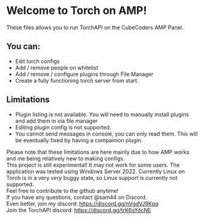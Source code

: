 # Welcome to Torch on AMP!
These files allows you to run TorchAPI on the CubeCoders AMP Panel.
## You can:
- Edit torch configs
- Add / remove people on whitelist
- Add / remove / configure plugins through File Manager
- Create a fully functioning torch server from start.
## Limitations
- Plugin listing is not available. You will need to manually install plugins and add them in via file manager
- Editing plugin config is not supported.
- You cannot send messages in console, you can only read them. This will be eventually fixed by having a compainion plugin.

Please note that these limitations are here mainly due to how AMP works and me being relatively new to making configs.<br>
This project is still experimental! It may not work for some users. The application was tested using Windows Server 2022. Currently Linux on Torch is in a very *very* buggy state, so Linux support is currently not supported.<br>
Feel free to contribute to the github anytime!<br>
If you have any questions, contact @sam44 on Discord.<br>
Even better, join my discord: https://discord.gg/nVgdVJ9Kpq<br>
Join the TorchAPI discord: https://discord.gg/trK6sYdcNE<br>
